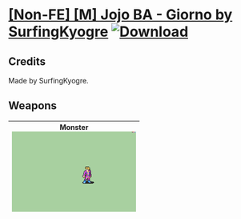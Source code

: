 # [\[Non-FE\] \[M\] Jojo BA - Giorno by SurfingKyogre](./) [![Download](https://img.shields.io/badge/Download-%5BNon--FE%5D%20%5BM%5D%20Jojo%20BA%20-%20Giorno%20by%20SurfingKyogre-red)](https://minhaskamal.github.io/DownGit/#/home?url=https://github.com/Klokinator/FE-Repo/tree/main/Battle%20Animations/Bards,%20Dancers,%20Suppliers,%20Misc/%5BNon-FE%5D%20%5BM%5D%20Jojo%20BA%20-%20Giorno%20by%20SurfingKyogre)
## Credits

Made by SurfingKyogre.

## Weapons

| <b>Monster</b><br/><img alt="Monster animation" src="./8.%20Monster/Monster.gif"/> |
| :---: |
